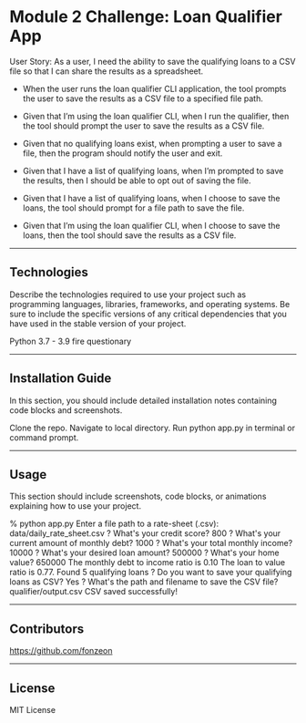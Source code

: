 # Module 2 Challenge:  Loan Qualifier App

User Story:
As a user, I need the ability to save the qualifying loans to a CSV file so that I can share the results as a spreadsheet.

- When the user runs the loan qualifier CLI application, the tool prompts the user to save the results as a CSV file to a specified file path.

- Given that I’m using the loan qualifier CLI, when I run the qualifier, then the tool should prompt the user to save the results as a CSV file.
- Given that no qualifying loans exist, when prompting a user to save a file, then the program should notify the user and exit.
- Given that I have a list of qualifying loans, when I’m prompted to save the results, then I should be able to opt out of saving the file.
- Given that I have a list of qualifying loans, when I choose to save the loans, the tool should prompt for a file path to save the file.
- Given that I’m using the loan qualifier CLI, when I choose to save the loans, then the tool should save the results as a CSV file.

---

## Technologies

Describe the technologies required to use your project such as programming languages, libraries, frameworks, and operating systems. Be sure to include the specific versions of any critical dependencies that you have used in the stable version of your project.

Python 3.7 - 3.9
fire
questionary

---

## Installation Guide

In this section, you should include detailed installation notes containing code blocks and screenshots.

Clone the repo.
Navigate to local directory.
Run python app.py in terminal or command prompt.

---

## Usage

This section should include screenshots, code blocks, or animations explaining how to use your project.

% python app.py
Enter a file path to a rate-sheet (.csv): data/daily_rate_sheet.csv
? What's your credit score? 800
? What's your current amount of monthly debt? 1000
? What's your total monthly income? 10000
? What's your desired loan amount? 500000
? What's your home value? 650000
The monthly debt to income ratio is 0.10
The loan to value ratio is 0.77.
Found 5 qualifying loans
? Do you want to save your qualifying loans as CSV? Yes
? What's the path and filename to save the CSV file? qualifier/output.csv
CSV saved successfully!


---

## Contributors

https://github.com/fonzeon

---

## License

MIT License
